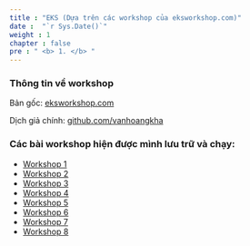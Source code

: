 ```yaml
---
title : "EKS (Dựa trên các workshop của eksworkshop.com)"
date :  "`r Sys.Date()`" 
weight : 1 
chapter : false
pre : " <b> 1. </b> "
---
```


### Thông tin về workshop
Bản gốc: [eksworkshop.com](https://eksworkshop.com)

Dịch giả chính: [github.com/vanhoangkha](https://github.com/vanhoangkha)

### Các bài workshop hiện được mình lưu trữ và chạy:
 - [Workshop 1](https://longthg-workshops.github.io/EKS-Workshop-1)
 - [Workshop 2](https://longthg-workshops.github.io/EKS-Workshop-2)
 - [Workshop 3](https://longthg-workshops.github.io/EKS-Workshop-3)
 - [Workshop 4](https://longthg-workshops.github.io/EKS-Workshop-4)
 - [Workshop 5](https://longthg-workshops.github.io/EKS-Workshop-5)
 - [Workshop 6](https://longthg-workshops.github.io/EKS-Workshop-6)
 - [Workshop 7](https://longthg-workshops.github.io/EKS-Workshop-7)
 - [Workshop 8](https://longthg-workshops.github.io/EKS-Workshop-8)

